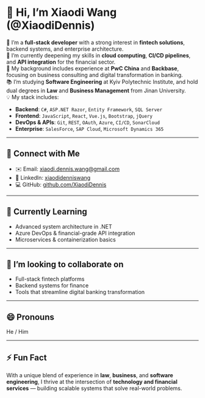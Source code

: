 # 👋 Hi, I’m Xiaodi Wang (@XiaodiDennis)

👀 I’m a **full-stack developer** with a strong interest in **fintech solutions**, backend systems, and enterprise architecture.  
🌱 I’m currently deepening my skills in **cloud computing**, **CI/CD pipelines**, and **API integration** for the financial sector.  
💼 My background includes experience at **PwC China** and **Backbase**, focusing on business consulting and digital transformation in banking.  
📚 I’m studying **Software Engineering** at Kyiv Polytechnic Institute, and hold dual degrees in **Law** and **Business Management** from Jinan University.  
💡 My stack includes:  
- **Backend**: `C#`, `ASP.NET Razor`, `Entity Framework`, `SQL Server`  
- **Frontend**: `JavaScript`, `React`, `Vue.js`, `Bootstrap`, `jQuery`  
- **DevOps & APIs**: `Git`, `REST`, `OAuth`, `Azure`, `CI/CD`, `SonarCloud`  
- **Enterprise**: `SalesForce`, `SAP Cloud`, `Microsoft Dynamics 365`

---

## 🔗 Connect with Me

- ✉️ Email: [xiaodi.dennis.wang@gmail.com](mailto:xiaodi.dennis.wang@gmail.com)  
- 💼 LinkedIn: [xiaodidenniswang](https://www.linkedin.com/in/xiaodidenniswang)  
- 💻 GitHub: [github.com/XiaodiDennis](https://github.com/XiaodiDennis)

---

## 🧠 Currently Learning
- Advanced system architecture in .NET  
- Azure DevOps & financial-grade API integration  
- Microservices & containerization basics

---

## 🤝 I’m looking to collaborate on
- Full-stack fintech platforms  
- Backend systems for finance
- Tools that streamline digital banking transformation

---

## 😄 Pronouns
He / Him

---

## ⚡ Fun Fact
With a unique blend of experience in **law**, **business**, and **software engineering**, I thrive at the intersection of **technology and financial services** — building scalable systems that solve real-world problems.
